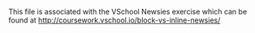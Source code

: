 This file is associated with the VSchool Newsies exercise which can be found at http://coursework.vschool.io/block-vs-inline-newsies/